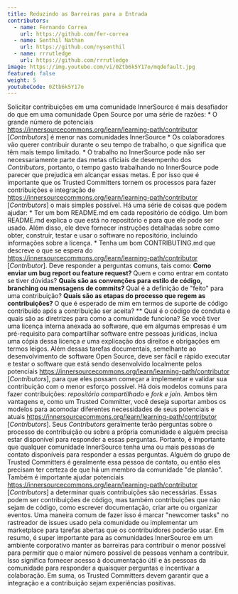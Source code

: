 ```yaml
---
title: Reduzindo as Barreiras para a Entrada
contributors:
  - name: Fernando Correa
    url: https://github.com/fer-correa
  - name: Senthil Nathan
    url: https://github.com/nysenthil
  - name: rrrutledge
    url: https://github.com/rrrutledge
image: https://img.youtube.com/vi/0Ztb6k5Y17o/mqdefault.jpg
featured: false
weight: 5
youtubeCode: 0Ztb6k5Y17o
---
```

<div class="paragraph">
<p>Solicitar contribuições em uma comunidade InnerSource é mais desafiador do que em uma comunidade Open Source por uma série de razões:
* O grande número de potenciais <a href="https://innersourcecommons.org/learn/learning-path/contributor" class="bare">https://innersourcecommons.org/learn/learning-path/contributor</a> [<em>Contributors</em>] é menor nas comunidades InnerSource
* Os colaboradores vão querer contribuir durante o seu tempo de trabalho, o que significa que têm mais tempo limitado.
* O trabalho no InnerSource pode não ser necessariamente parte das metas oficiais de desempenho dos <em>Contributors</em>, portanto, o tempo gasto trabalhando no InnerSource pode parecer que prejudica em alcançar essas metas.
É por isso que é importante que os Trusted Committers tornem os processos para fazer contribuições e integração de <a href="https://innersourcecommons.org/learn/learning-path/contributor" class="bare">https://innersourcecommons.org/learn/learning-path/contributor</a> [<em>Contributors</em>] o mais simples possível.
Há uma série de coisas que podem ajudar:
* Ter um bom README.md em cada repositório de código.
Um bom README.md explica o que está no repositório e para que ele pode ser usado.
Além disso, ele deve fornecer instruções detalhadas sobre como obter, construir, testar e usar o software no repositório, incluindo informações sobre a licença.
* Tenha um bom CONTRIBUTING.md que descreve o que se espera do <a href="https://innersourcecommons.org/learn/learning-path/contributor" class="bare">https://innersourcecommons.org/learn/learning-path/contributor</a> [<em>Contributor</em>].
Deve responder a perguntas comuns, tais como:
<strong> Como enviar um bug report ou feature request? </strong> Quem e como entrar em contato se tiver dúvidas? <strong> Quais são as convenções para estilo de código, branching ou mensagens de commits? </strong> Qual é a definição de "feito" para uma contribuição? <strong> Quais são as etapas do processo que regem as contribuições? </strong> O que é esperado de mim em termos de suporte de código contribuído após a contribuição ser aceita? ** Qual é o código de conduta e quais são as diretrizes para como a comunidade funciona?
Se você tiver uma licença interna anexada ao software, que em algumas empresas é um pré-requisito para compartilhar software entre pessoas jurídicas, inclua uma cópia dessa licença <em>e</em> uma explicação dos direitos e obrigações em termos leigos.
Além dessas tarefas documentais, semelhante ao desenvolvimento de software Open Source, deve ser fácil e rápido executar e testar o software que está sendo desenvolvido localmente pelos potenciais <a href="https://innersourcecommons.org/learn/learning-path/contributor" class="bare">https://innersourcecommons.org/learn/learning-path/contributor</a> [<em>Contributors</em>], para que eles possam começar a implementar e validar sua contribuição com o menor esforço possível.
Há dois modelos comuns para fazer contribuições:
<em>repositório compartilhado</em> e <em>fork e join</em>.
Ambos têm vantagens e, como um Trusted Committer, você deseja suportar ambos os modelos para acomodar diferentes necessidades de seus potenciais e atuais <a href="https://innersourcecommons.org/learn/learning-path/contributor" class="bare">https://innersourcecommons.org/learn/learning-path/contributor</a> [<em>Contributors</em>].
Seus <em>Contributors</em> geralmente terão perguntas sobre o processo de contribuição ou sobre a própria comunidade e alguém precisa estar disponível para responder a essas perguntas.
Portanto, é importante que qualquer comunidade InnerSource tenha uma ou mais pessoas de contato disponíveis para responder a essas perguntas.
Alguém do grupo de Trusted Committers é geralmente essa pessoa de contato, ou então eles precisam ter certeza de que há um membro da comunidade "de plantão".
Também é importante ajudar potenciais <a href="https://innersourcecommons.org/learn/learning-path/contributor" class="bare">https://innersourcecommons.org/learn/learning-path/contributor</a> [<em>Contributors</em>] a determinar quais contribuições são necessárias.
Essas podem ser contribuições de código, mas também contribuições que não sejam de código, como escrever documentação, criar arte ou organizar eventos.
Uma maneira comum de fazer isso é marcar "newcomer tasks" no rastreador de issues usado pela comunidade ou implementar um marketplace para tarefas abertas que os contribuidores poderão usar.
Em resumo, é super importante para as comunidades InnerSource em um ambiente corporativo manter as barreiras para contribuir o menor possível para permitir que o maior número possível de pessoas venham a contribuir.
Isso significa fornecer acesso à documentação útil e às pessoas da comunidade para responder a quaisquer perguntas e incentivar a colaboração.
Em suma, os Trusted Committers devem garantir que a integração e a contribuição sejam experiências positivas.</p>
</div>
<!--- This file autogenerated from https://github.com/InnerSourceCommons/InnerSourceLearningPath/blob/main/scripts -->